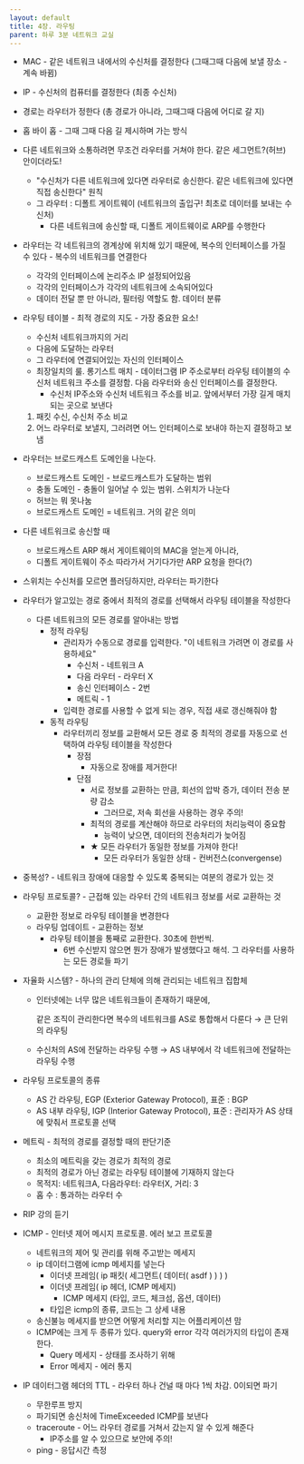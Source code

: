 ```yaml
---
layout: default
title: 4장. 라우팅
parent: 하루 3분 네트워크 교실
---
```


- MAC - 같은 네트워크 내에서의 수신처를 결정한다 (그때그때 다음에 보낼 장소 - 계속 바뀜)
- IP - 수신처의 컴퓨터를 결정한다 (최종 수신처)
- 경로는 라우터가 정한다 (총 경로가 아니라, 그때그때 다음에 어디로 갈 지)
- 홉 바이 홉 - 그때 그때 다음 길 제시하며 가는 방식
- 다른 네트워크와 소통하려면 무조건 라우터를 거쳐야 한다. 같은 세그먼트?(허브) 안이더라도!
    - "수신처가 다른 네트워크에 있다면 라우터로 송신한다. 같은 네트워크에 있다면 직접 송신한다" 원칙
    - 그 라우터 : 디폴트 게이트웨이 (네트워크의 출입구! 최초로 데이터를 보내는 수신처)
        - 다른 네트워크에 송신할 때, 디폴트 게이트웨이로 ARP를 수행한다
- 라우터는 각 네트워크의 경계상에 위치해 있기 때문에, 복수의 인터페이스를 가질 수 있다 - 복수의 네트워크를 연결한다
    - 각각의 인터페이스에 논리주소 IP 설정되어있음
    - 각각의 인터페이스가 각각의 네트워크에 소속되어있다
    - 데이터 전달 뿐 만 아니라, 필터링 역할도 함. 데이터 분류
- 라우팅 테이블 - 최적 경로의 지도 - 가장 중요한 요소!
    - 수신처 네트워크까지의 거리
    - 다음에 도달하는 라우터
    - 그 라우터에 연결되어있는 자신의 인터페이스
    - 최장일치의 룰. 롱기스트 매치 - 데이터그램 IP 주소로부터 라우팅 테이블의 수신처 네트워크 주소를 결정함. 다음 라우터와 송신 인터페이스를 결정한다.
        - 수신처 IP주소와 수신처 네트워크 주소를 비교. 앞에서부터 가장 길게 매치되는 곳으로 보낸다
    1. 패킷 수신, 수신처 주소 비교
    2. 어느 라우터로 보낼지, 그러려면 어느 인터페이스로 보내야 하는지 결정하고 보냄
- 라우터는 브로드캐스트 도메인을 나눈다.
    - 브로드캐스트 도메인 - 브로드캐스트가 도달하는 범위
    - 충돌 도메인 - 충돌이 일어날 수 있는 범위. 스위치가 나눈다
    - 허브는 뭐 못나눔
    - 브로드캐스트 도메인 = 네트워크. 거의 같은 의미
- 다른 네트워크로 송신할 때
    - 브로드캐스트 ARP 해서 게이트웨이의 MAC을 얻는게 아니라,
    - 디폴트 게이트웨이 주소 따라가서 거기다가만 ARP 요청을 한다(?)
- 스위치는 수신처를 모르면 플러딩하지만, 라우터는 파기한다
- 라우터가 알고있는 경로 중에서 최적의 경로를 선택해서 라우팅 테이블을 작성한다
    - 다른 네트워크의 모든 경로를 알아내는 방법
        - 정적 라우팅
            - 관리자가 수동으로 경로를 입력한다. "이 네트워크 가려면 이 경로를 사용하세요"
                - 수신처 - 네트워크 A
                - 다음 라우터 - 라우터 X
                - 송신 인터페이스 - 2번
                - 메트릭 - 1
            - 입력한 경로를 사용할 수 없게 되는 경우, 직접 새로 갱신해줘야 함
        - 동적 라우팅
            - 라우터끼리 정보를 교환해서 모든 경로 중 최적의 경로를 자동으로 선택하여 라우팅 테이블을 작성한다
                - 장점
                    - 자동으로 장애를 제거한다!
                - 단점
                    - 서로 정보를 교환하는 만큼, 회선의 압박 증가, 데이터 전송 분량 감소
                        - 그러므로, 저속 회선을 사용하는 경우 주의!
                    - 최적의 경로를 계산해야 하므로 라우터의 처리능력이 중요함
                        - 능력이 낮으면, 데이터의 전송처리가 늦어짐
                    - ★ 모든 라우터가 동일한 정보를 가져야 한다!
                        - 모든 라우터가 동일한 상태 - 컨버전스(convergense)
- 중복성? - 네트워크 장애에 대응할 수 있도록 중복되는 여분의 경로가 있는 것
- 라우팅 프로토콜? - 근접해 있는 라우터 간의 네트워크 정보를 서로 교환하는 것
    - 교환한 정보로 라우팅 테이블을 변경한다
    - 라우팅 업데이트 - 교환하는 정보
        - 라우팅 테이블을 통째로 교환한다. 30초에 한번씩.
            - 6번 수신받지 않으면 뭔가 장애가 발생했다고 해석. 그 라우터를 사용하는 모든 경로들 파기
- 자율화 시스템? - 하나의 관리 단체에 의해 관리되는 네트워크 집합체
    - 인터넷에는 너무 많은 네트워크들이 존재하기 때문에,
        
        같은 조직이 관리한다면 복수의 네트워크를 AS로 통합해서 다룬다 → 큰 단위의 라우팅
        
    - 수신처의 AS에 전달하는 라우팅 수행 → AS 내부에서 각 네트워크에 전달하는 라우팅 수행
- 라우팅 프로토콜의 종류
    - AS 간 라우팅, EGP (Exterior Gateway Protocol), 표준 : BGP
    - AS 내부 라우팅, IGP (Interior Gateway Protocol), 표준 : 관리자가 AS 상태에 맞춰서 프로토콜 선택
- 메트릭 - 최적의 경로를 결정할 때의 판단기준
    - 최소의 메트릭을 갖는 경로가 최적의 경로
    - 최적의 경로가 아닌 경로는 라우팅 테이블에 기재하지 않는다
    - 목적지: 네트워크A, 다음라우터: 라우터X, 거리: 3
    - 홉 수 : 통과하는 라우터 수
- RIP 강의 듣기

- ICMP - 인터넷 제어 메시지 프로토콜. 에러 보고 프로토콜
    - 네트워크의 제어 및 관리를 위해 주고받는 메세지
    - ip 데이터그램에 icmp 메세지를 넣는다
        - 이더넷 프레임( ip 패킷( 세그먼트( 데이터( asdf ) ) ) )
        - 이더넷 프레임( ip 헤더, ICMP 메세지)
            - ICMP 메세지 (타입, 코드, 체크섬, 옵션, 데이터)
        - 타입은 icmp의 종류, 코드는 그 상세 내용
    - 송신불능 메세지를 받으면 어떻게 처리할 지는 어플리케이션 맘
    - ICMP에는 크게 두 종류가 있다. query와 error 각각 여러가지의 타입이 존재한다.
        - Query 메세지 - 상태를 조사하기 위해
        - Error 메세지 - 에러 통지
- IP 데이터그램 헤더의 TTL - 라우터 하나 건널 때 마다 1씩 차감. 0이되면 파기
    - 무한루프 방지
    - 파기되면 송신처에 TimeExceeded ICMP를 보낸다
    - traceroute - 어느 라우터 경로를 거쳐서 갔는지 알 수 있게 해준다
        - IP주소를 알 수 있으므로 보안에 주의!
    - ping - 응답시간 측정
